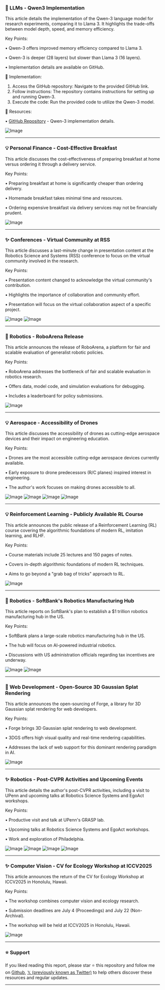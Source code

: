 ### 🤖 LLMs - Qwen3 Implementation

This article details the implementation of the Qwen-3 language model for research experiments, comparing it to Llama 3.  It highlights the trade-offs between model depth, speed, and memory efficiency.

Key Points:

• Qwen-3 offers improved memory efficiency compared to Llama 3.


• Qwen-3 is deeper (28 layers) but slower than Llama 3 (16 layers).


•  Implementation details are available on GitHub.


🚀 Implementation:

1. Access the GitHub repository: Navigate to the provided GitHub link.
2. Follow instructions: The repository contains instructions for setting up and running Qwen-3.
3. Execute the code: Run the provided code to utilize the Qwen-3 model.


🔗 Resources:

• [GitHub Repository](https://github.com/rasbt/LLMs-from-scratch/tree/main/ch05/11_qwen3) - Qwen-3 implementation details.

![Image](https://pbs.twimg.com/media/Gt4znvyXsAAkBfx?format=jpg&name=small)


---

### 💡 Personal Finance -  Cost-Effective Breakfast

This article discusses the cost-effectiveness of preparing breakfast at home versus ordering it through a delivery service.

Key Points:

•  Preparing breakfast at home is significantly cheaper than ordering delivery.


• Homemade breakfast takes minimal time and resources.


• Ordering expensive breakfast via delivery services may not be financially prudent.


![Image](https://pbs.twimg.com/media/Gt_VrJsaoAI4ZFP?format=jpg&name=small)


---

### ✨ Conferences -  Virtual Community at RSS

This article discusses a last-minute change in presentation content at the Robotics Science and Systems (RSS) conference to focus on the virtual community involved in the research.


Key Points:

• Presentation content changed to acknowledge the virtual community's contribution.


• Highlights the importance of collaboration and community effort.


•  Presentation will focus on the virtual collaboration aspect of a specific project.


![Image](https://pbs.twimg.com/media/Gt8uDHnWcAA-9Fb?format=jpg&name=small)
![Image](https://pbs.twimg.com/amplify_video_thumb/1936121081015771136/img/2qPIzqUwjF0c3l3G?format=jpg&name=240x240)


---

### 🚀 Robotics - RoboArena Release

This article announces the release of RoboArena, a platform for fair and scalable evaluation of generalist robotic policies.

Key Points:

• RoboArena addresses the bottleneck of fair and scalable evaluation in robotics research.


• Offers data, model code, and simulation evaluations for debugging.


• Includes a leaderboard for policy submissions.


![Image](https://pbs.twimg.com/amplify_video_thumb/1936134852782231553/img/-Lv5p_1c3QuOxMSg.jpg)


---

### 💡 Aerospace - Accessibility of Drones

This article discusses the accessibility of drones as cutting-edge aerospace devices and their impact on engineering education.

Key Points:

• Drones are the most accessible cutting-edge aerospace devices currently available.


• Early exposure to drone predecessors (R/C planes) inspired interest in engineering.


• The author's work focuses on making drones accessible to all.



![Image](https://pbs.twimg.com/media/Gt7JW35bwAAjm9h?format=jpg&name=360x360)
![Image](https://pbs.twimg.com/media/Gt7JW4mXgAAgCvg?format=jpg&name=small)
![Image](https://pbs.twimg.com/media/Gt7JjCtXoAAqWZT?format=jpg&name=360x360)
![Image](https://pbs.twimg.com/media/Gt7JjCkXkAAuOzK?format=jpg&name=360x360)


---

### 💡 Reinforcement Learning -  Publicly Available RL Course

This article announces the public release of a Reinforcement Learning (RL) course covering the algorithmic foundations of modern RL, imitation learning, and RLHF.

Key Points:

•  Course materials include 25 lectures and 150 pages of notes.


• Covers in-depth algorithmic foundations of modern RL techniques.


• Aims to go beyond a "grab bag of tricks" approach to RL.


![Image](https://pbs.twimg.com/media/Gt0-h2zWIAAR9gD?format=jpg&name=small)


---

### 🚀 Robotics - SoftBank's Robotics Manufacturing Hub

This article reports on SoftBank's plan to establish a $1 trillion robotics manufacturing hub in the US.

Key Points:

• SoftBank plans a large-scale robotics manufacturing hub in the US.


• The hub will focus on AI-powered industrial robotics.


•  Discussions with US administration officials regarding tax incentives are underway.


![Image](https://pbs.twimg.com/media/Gt5lpn0W8AEd4M1?format=jpg&name=small)
![Image](https://pbs.twimg.com/media/Gt5lpnuW4AAYgXk?format=jpg&name=small)


---

### 🚀 Web Development - Open-Source 3D Gaussian Splat Rendering

This article announces the open-sourcing of Forge, a library for 3D Gaussian splat rendering for web developers.

Key Points:

• Forge brings 3D Gaussian splat rendering to web development.


• 3DGS offers high visual quality and real-time rendering capabilities.


• Addresses the lack of web support for this dominant rendering paradigm in AI.


![Image](https://pbs.twimg.com/amplify_video_thumb/1929610815499653120/img/17Ev-RzRZC6SSWSW.jpg)


---

### ✨  Robotics - Post-CVPR Activities and Upcoming Events

This article details the author's post-CVPR activities, including a visit to UPenn and upcoming talks at Robotics Science Systems and EgoAct workshops.

Key Points:

•  Productive visit and talk at UPenn's GRASP lab.


•  Upcoming talks at Robotics Science Systems and EgoAct workshops.


•  Work and exploration of Philadelphia.


![Image](https://pbs.twimg.com/media/Gt5m1slXIAAH8-1?format=jpg&name=360x360)
![Image](https://pbs.twimg.com/media/Gt5m1sjX0AAFO4u?format=jpg&name=small)
![Image](https://pbs.twimg.com/media/Gt5m1sfXYAA6acS?format=jpg&name=360x360)
![Image](https://pbs.twimg.com/media/Gt5m1oeXUAAPN1G?format=jpg&name=small)


---

### ✨ Computer Vision - CV for Ecology Workshop at ICCV2025

This article announces the return of the CV for Ecology Workshop at ICCV2025 in Honolulu, Hawaii.

Key Points:

• The workshop combines computer vision and ecology research.


•  Submission deadlines are July 4 (Proceedings) and July 22 (Non-Archival).


•  The workshop will be held at ICCV2025 in Honolulu, Hawaii.



![Image](https://pbs.twimg.com/media/Gt25wtKWUAANggr?format=jpg&name=small)


---

### ⭐️ Support

If you liked reading this report, please star ⭐️ this repository and follow me on [Github](https://github.com/Drix10), [𝕏 (previously known as Twitter)](https://x.com/DRIX_10_) to help others discover these resources and regular updates.

---